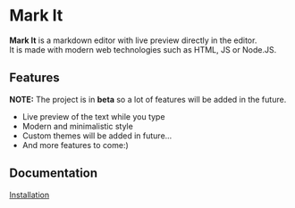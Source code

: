 # Mark It

**Mark It** is a markdown editor with live preview directly in the editor.  
It is made with modern web technologies such as HTML, JS or Node.JS.

## Features

**NOTE:** The project is in **beta** so a lot of features will be added in the future.

-   Live preview of the text while you type
-   Modern and minimalistic style
-   Custom themes will be added in future...
-   And more features to come:)

## Documentation
[Installation](https://github.com/L33dy/mark-it/blob/master/docs/installation.md)
